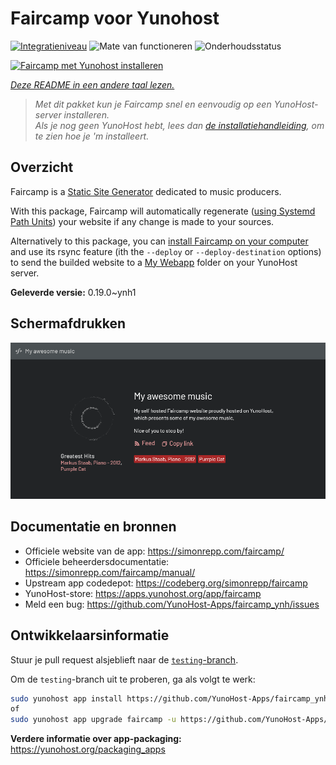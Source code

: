 <!--
NB: Deze README is automatisch gegenereerd door <https://github.com/YunoHost/apps/tree/master/tools/readme_generator>
Hij mag NIET handmatig aangepast worden.
-->

# Faircamp voor Yunohost

[![Integratieniveau](https://dash.yunohost.org/integration/faircamp.svg)](https://ci-apps.yunohost.org/ci/apps/faircamp/) ![Mate van functioneren](https://ci-apps.yunohost.org/ci/badges/faircamp.status.svg) ![Onderhoudsstatus](https://ci-apps.yunohost.org/ci/badges/faircamp.maintain.svg)

[![Faircamp met Yunohost installeren](https://install-app.yunohost.org/install-with-yunohost.svg)](https://install-app.yunohost.org/?app=faircamp)

*[Deze README in een andere taal lezen.](./ALL_README.md)*

> *Met dit pakket kun je Faircamp snel en eenvoudig op een YunoHost-server installeren.*  
> *Als je nog geen YunoHost hebt, lees dan [de installatiehandleiding](https://yunohost.org/install), om te zien hoe je 'm installeert.*

## Overzicht

Faircamp is a [Static Site Generator](https://en.wikipedia.org/wiki/Static_site_generator) dedicated to music producers.

With this package, Faircamp will automatically regenerate ([using Systemd Path Units](https://www.putorius.net/systemd-path-units.html)) your website if any change is made to your sources.

Alternatively to this package, you can [install Faircamp on your computer](https://simonrepp.com/faircamp/manual/installation.html) and use its rsync feature (ith the `--deploy` or `--deploy-destination` options) to send the builded website to a [My Webapp](https://apps.yunohost.org/app/my_webapp) folder on your YunoHost server.


**Geleverde versie:** 0.19.0~ynh1

## Schermafdrukken

![Schermafdrukken van Faircamp](./doc/screenshots/faircamp-screenshot.png)

## Documentatie en bronnen

- Officiele website van de app: <https://simonrepp.com/faircamp/>
- Officiele beheerdersdocumentatie: <https://simonrepp.com/faircamp/manual/>
- Upstream app codedepot: <https://codeberg.org/simonrepp/faircamp>
- YunoHost-store: <https://apps.yunohost.org/app/faircamp>
- Meld een bug: <https://github.com/YunoHost-Apps/faircamp_ynh/issues>

## Ontwikkelaarsinformatie

Stuur je pull request alsjeblieft naar de [`testing`-branch](https://github.com/YunoHost-Apps/faircamp_ynh/tree/testing).

Om de `testing`-branch uit te proberen, ga als volgt te werk:

```bash
sudo yunohost app install https://github.com/YunoHost-Apps/faircamp_ynh/tree/testing --debug
of
sudo yunohost app upgrade faircamp -u https://github.com/YunoHost-Apps/faircamp_ynh/tree/testing --debug
```

**Verdere informatie over app-packaging:** <https://yunohost.org/packaging_apps>
